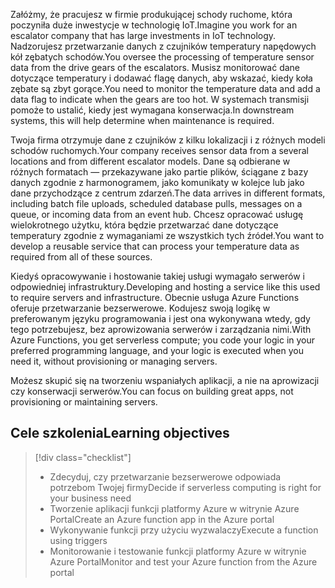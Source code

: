 <span data-ttu-id="db406-101">Załóżmy, że pracujesz w firmie produkującej schody ruchome, która poczyniła duże inwestycje w technologię IoT.</span><span class="sxs-lookup"><span data-stu-id="db406-101">Imagine you work for an escalator company that has large investments in IoT technology.</span></span> <span data-ttu-id="db406-102">Nadzorujesz przetwarzanie danych z czujników temperatury napędowych kół zębatych schodów.</span><span class="sxs-lookup"><span data-stu-id="db406-102">You oversee the processing of temperature sensor data from the drive gears of the escalators.</span></span> <span data-ttu-id="db406-103">Musisz monitorować dane dotyczące temperatury i dodawać flagę danych, aby wskazać, kiedy koła zębate są zbyt gorące.</span><span class="sxs-lookup"><span data-stu-id="db406-103">You need to monitor the temperature data and add a data flag to indicate when the gears are too hot.</span></span> <span data-ttu-id="db406-104">W systemach transmisji pomoże to ustalić, kiedy jest wymagana konserwacja.</span><span class="sxs-lookup"><span data-stu-id="db406-104">In downstream systems, this will help determine when maintenance is required.</span></span>

<span data-ttu-id="db406-105">Twoja firma otrzymuje dane z czujników z kilku lokalizacji i z różnych modeli schodów ruchomych.</span><span class="sxs-lookup"><span data-stu-id="db406-105">Your company receives sensor data from a several locations and from different escalator models.</span></span> <span data-ttu-id="db406-106">Dane są odbierane w różnych formatach — przekazywane jako partie plików, ściągane z bazy danych zgodnie z harmonogramem, jako komunikaty w kolejce lub jako dane przychodzące z centrum zdarzeń.</span><span class="sxs-lookup"><span data-stu-id="db406-106">The data arrives in different formats, including batch file uploads, scheduled database pulls, messages on a queue, or incoming data from an event hub.</span></span> <span data-ttu-id="db406-107">Chcesz opracować usługę wielokrotnego użytku, która będzie przetwarzać dane dotyczące temperatury zgodnie z wymaganiami ze wszystkich tych źródeł.</span><span class="sxs-lookup"><span data-stu-id="db406-107">You want to develop a reusable service that can process your temperature data as required from all of these sources.</span></span>

<span data-ttu-id="db406-108">Kiedyś opracowywanie i hostowanie takiej usługi wymagało serwerów i odpowiedniej infrastruktury.</span><span class="sxs-lookup"><span data-stu-id="db406-108">Developing and hosting a service like this used to require servers and infrastructure.</span></span> <span data-ttu-id="db406-109">Obecnie usługa Azure Functions oferuje przetwarzanie bezserwerowe. Kodujesz swoją logikę w preferowanym języku programowania i jest ona wykonywana wtedy, gdy tego potrzebujesz, bez aprowizowania serwerów i zarządzania nimi.</span><span class="sxs-lookup"><span data-stu-id="db406-109">With Azure Functions, you get serverless compute; you code your logic in your preferred programming language, and  your logic is executed when you need it, without provisioning or managing servers.</span></span>

<span data-ttu-id="db406-110">Możesz skupić się na tworzeniu wspaniałych aplikacji, a nie na aprowizacji czy konserwacji serwerów.</span><span class="sxs-lookup"><span data-stu-id="db406-110">You can focus on building great apps, not provisioning or maintaining servers.</span></span>

## <a name="learning-objectives"></a><span data-ttu-id="db406-111">Cele szkolenia</span><span class="sxs-lookup"><span data-stu-id="db406-111">Learning objectives</span></span>
> [!div class="checklist"]
> * <span data-ttu-id="db406-112">Zdecyduj, czy przetwarzanie bezserwerowe odpowiada potrzebom Twojej firmy</span><span class="sxs-lookup"><span data-stu-id="db406-112">Decide if serverless computing is right for your business need</span></span>
> * <span data-ttu-id="db406-113">Tworzenie aplikacji funkcji platformy Azure w witrynie Azure Portal</span><span class="sxs-lookup"><span data-stu-id="db406-113">Create an Azure function app in the Azure portal</span></span>
> * <span data-ttu-id="db406-114">Wykonywanie funkcji przy użyciu wyzwalaczy</span><span class="sxs-lookup"><span data-stu-id="db406-114">Execute a function using triggers</span></span>
> * <span data-ttu-id="db406-115">Monitorowanie i testowanie funkcji platformy Azure w witrynie Azure Portal</span><span class="sxs-lookup"><span data-stu-id="db406-115">Monitor and test your Azure function from the Azure portal</span></span> 
